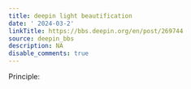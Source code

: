```yaml
---
title: deepin light beautification
date: ' 2024-03-2'
linkTitle: https://bbs.deepin.org/en/post/269744
source: deepin_bbs
description: NA
disable_comments: true
---
```

Principle:
